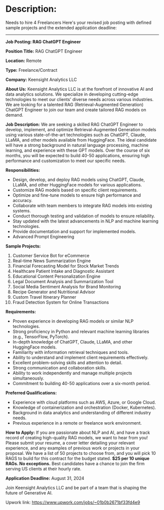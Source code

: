 # Description:
Needs to hire 4 Freelancers
Here's your revised job posting with defined sample projects and the extended application deadline:

---

**Job Posting: RAG ChatGPT Engineer**

**Position Title:** RAG ChatGPT Engineer

**Location:** Remote

**Type:** Freelance/Contract

**Company:** Keensight Analytics LLC

**About Us:**
Keensight Analytics LLC is at the forefront of innovative AI and data analytics solutions. We specialize in developing cutting-edge technologies to meet our clients' diverse needs across various industries. We are looking for a talented RAG (Retrieval-Augmented Generation) ChatGPT Engineer to join our team and create tailored RAG models on demand.

**Job Description:**
We are seeking a skilled RAG ChatGPT Engineer to develop, implement, and optimize Retrieval-Augmented Generation models using various state-of-the-art technologies such as ChatGPT, Claude, LLaMA, and other models available from HuggingFace. The ideal candidate will have a strong background in natural language processing, machine learning, and experience with these GPT models. Over the course of six months, you will be expected to build 40-50 applications, ensuring high performance and customization to meet our specific needs.

**Responsibilities:**
- Design, develop, and deploy RAG models using ChatGPT, Claude, LLaMA, and other HuggingFace models for various applications.
- Customize RAG models based on specific client requirements.
- Optimize and fine-tune models to ensure high performance and accuracy.
- Collaborate with team members to integrate RAG models into existing systems.
- Conduct thorough testing and validation of models to ensure reliability.
- Stay updated with the latest advancements in NLP and machine learning technologies.
- Provide documentation and support for implemented models.
- Advanced Prompt Engineering

**Sample Projects:**
1. Customer Service Bot for eCommerce
2. Real-time News Summarization Engine
3. Financial Forecasting Model for Stock Market Trends
4. Healthcare Patient Intake and Diagnostic Assistant
5. Educational Content Personalization Engine
6. Legal Document Analysis and Summarization Tool
7. Social Media Sentiment Analysis for Brand Monitoring
8. Recipe Generator and Nutritional Advisor
9. Custom Travel Itinerary Planner
10. Fraud Detection System for Online Transactions

**Requirements:**
- Proven experience in developing RAG models or similar NLP technologies.
- Strong proficiency in Python and relevant machine learning libraries (e.g., TensorFlow, PyTorch).
- In-depth knowledge of ChatGPT, Claude, LLaMA, and other HuggingFace models.
- Familiarity with information retrieval techniques and tools.
- Ability to understand and implement client requirements effectively.
- Excellent problem-solving skills and attention to detail.
- Strong communication and collaboration skills.
- Ability to work independently and manage multiple projects simultaneously.
- Commitment to building 40-50 applications over a six-month period.

**Preferred Qualifications:**
- Experience with cloud platforms such as AWS, Azure, or Google Cloud.
- Knowledge of containerization and orchestration (Docker, Kubernetes).
- Background in data analytics and understanding of different industry needs.
- Previous experience in a remote or freelance work environment.

**How to Apply:**
If you are passionate about NLP and AI, and have a track record of creating high-quality RAG models, we want to hear from you! Please submit your resume, a cover letter detailing your relevant experience, and any examples of previous work or projects in your proposal. We have a list of 50 projects to choose from, and you will pick 10 RAGS to build for this contract for the budget stated. **$25 per 10 unique RAGs. No exceptions.** Best candidates have a chance to join the firm serving US clients at their hourly rate.

**Application Deadline:** August 31, 2024

Join Keensight Analytics LLC and be part of a team that is shaping the future of Generative AI.


Upwork link: https://www.upwork.com/jobs/~01b0b2671bf33fd4e9